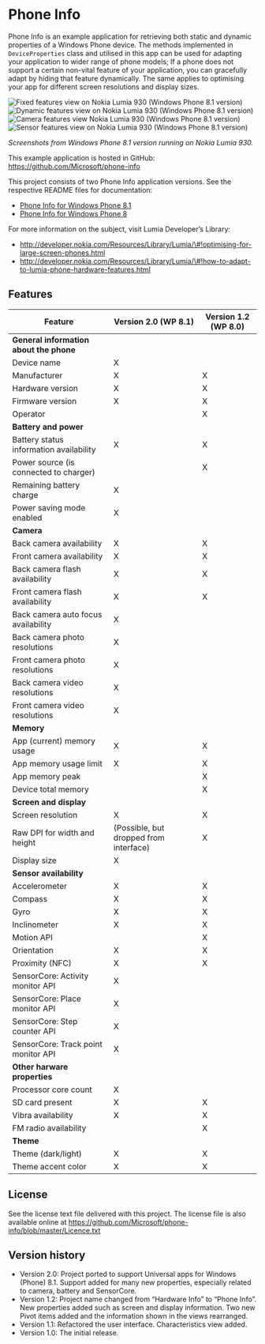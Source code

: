 Phone Info
==========

Phone Info is an example application for retrieving both static and dynamic properties of a Windows Phone device. The methods implemented in `DeviceProperties` class and utilised in this app can be used for adapting your application to wider range of phone models; If a phone does not support a certain non-vital feature of your application, you can gracefully adapt by hiding that feature dynamically. The same applies to optimising your app for different screen resolutions and display sizes.

![Fixed features view on Nokia Lumia 930 (Windows Phone 8.1 version)](/doc/screenshots_wp8_1/pi_fixed_small.png?raw=true)  ![Dynamic features view on Nokia Lumia 930 (Windows Phone 8.1 version)](/doc/screenshots_wp8_1/pi_dynamic_small.png?raw=true)  ![Camera features view Nokia Lumia 930 (Windows Phone 8.1 version)](/doc/screenshots_wp8_1/pi_camera_1_small.png?raw=true)  ![Sensor features view on Nokia Lumia 930 (Windows Phone 8.1 version)](/doc/screenshots_wp8_1/pi_sensors_2_small.png?raw=true)

*Screenshots from Windows Phone 8.1 version running on Nokia Lumia 930.*

This example application is hosted in GitHub: https://github.com/Microsoft/phone-info

This project consists of two Phone Info application versions. See the respective README files for documentation:

-   [Phone Info for Windows Phone 8.1](https://github.com/Microsoft/phone-info/blob/master/PhoneInfoWP8_1/README.md)
-   [Phone Info for Windows Phone 8](https://github.com/Microsoft/phone-info/blob/master/PhoneInfoWP8/README.md)

For more information on the subject, visit Lumia Developer’s Library:

-   http://developer.nokia.com/Resources/Library/Lumia/\#!optimising-for-large-screen-phones.html
-   http://developer.nokia.com/Resources/Library/Lumia/\#!how-to-adapt-to-lumia-phone-hardware-features.html

Features
--------

<table><thead><tr class="header"><th><strong>Feature</strong></th><th><strong>Version 2.0 (WP 8.1)</strong></th><th><strong>Version 1.2 (WP 8.0)</strong></th></tr></thead><tbody><tr class="odd"><td><strong>General information about the phone</strong></td><td></td><td></td></tr><tr class="even"><td>Device name</td><td>X</td><td></td></tr><tr class="odd"><td>Manufacturer</td><td>X</td><td>X</td></tr><tr class="even"><td>Hardware version</td><td>X</td><td>X</td></tr><tr class="odd"><td>Firmware version</td><td>X</td><td>X</td></tr><tr class="even"><td>Operator</td><td></td><td>X</td></tr><tr class="odd"><td><strong>Battery and power</strong></td><td></td><td></td></tr><tr class="even"><td>Battery status information availability</td><td>X</td><td>X</td></tr><tr class="odd"><td>Power source (is connected to charger)</td><td></td><td>X</td></tr><tr class="even"><td>Remaining battery charge</td><td>X</td><td></td></tr><tr class="odd"><td>Power saving mode enabled</td><td>X</td><td></td></tr><tr class="even"><td><strong>Camera</strong></td><td></td><td></td></tr><tr class="odd"><td>Back camera availability</td><td>X</td><td>X</td></tr><tr class="even"><td>Front camera availability</td><td>X</td><td>X</td></tr><tr class="odd"><td>Back camera flash availability</td><td>X</td><td>X</td></tr><tr class="even"><td>Front camera flash availability</td><td>X</td><td>X</td></tr><tr class="odd"><td>Back camera auto focus availability</td><td>X</td><td></td></tr><tr class="even"><td>Back camera photo resolutions</td><td>X</td><td></td></tr><tr class="odd"><td>Front camera photo resolutions</td><td>X</td><td></td></tr><tr class="even"><td>Back camera video resolutions</td><td>X</td><td></td></tr><tr class="odd"><td>Front camera video resolutions</td><td>X</td><td></td></tr><tr class="even"><td><strong>Memory</strong></td><td></td><td></td></tr><tr class="odd"><td>App (current) memory usage</td><td>X</td><td>X</td></tr><tr class="even"><td>App memory usage limit</td><td>X</td><td>X</td></tr><tr class="odd"><td>App memory peak</td><td></td><td>X</td></tr><tr class="even"><td>Device total memory</td><td></td><td>X</td></tr><tr class="odd"><td><strong>Screen and display</strong></td><td></td><td></td></tr><tr class="even"><td>Screen resolution</td><td>X</td><td>X</td></tr><tr class="odd"><td>Raw DPI for width and height</td><td>(Possible, but dropped from interface)</td><td>X</td></tr><tr class="even"><td>Display size</td><td>X</td><td></td></tr><tr class="odd"><td><strong>Sensor availability</strong></td><td></td><td></td></tr><tr class="even"><td>Accelerometer</td><td>X</td><td>X</td></tr><tr class="odd"><td>Compass</td><td>X</td><td>X</td></tr><tr class="even"><td>Gyro</td><td>X</td><td>X</td></tr><tr class="odd"><td>Inclinometer</td><td>X</td><td>X</td></tr><tr class="even"><td>Motion API</td><td></td><td>X</td></tr><tr class="odd"><td>Orientation</td><td>X</td><td>X</td></tr><tr class="even"><td>Proximity (NFC)</td><td>X</td><td>X</td></tr><tr class="odd"><td>SensorCore: Activity monitor API</td><td>X</td><td></td></tr><tr class="even"><td>SensorCore: Place monitor API</td><td>X</td><td></td></tr><tr class="odd"><td>SensorCore: Step counter API</td><td>X</td><td></td></tr><tr class="even"><td>SensorCore: Track point monitor API</td><td>X</td><td></td></tr><tr class="odd"><td><strong>Other harware properties</strong></td><td></td><td></td></tr><tr class="even"><td>Processor core count</td><td>X</td><td></td></tr><tr class="odd"><td>SD card present</td><td>X</td><td>X</td></tr><tr class="even"><td>Vibra availability</td><td>X</td><td>X</td></tr><tr class="odd"><td>FM radio availability</td><td></td><td>X</td></tr><tr class="even"><td><strong>Theme</strong></td><td></td><td></td></tr><tr class="odd"><td>Theme (dark/light)</td><td>X</td><td>X</td></tr><tr class="even"><td>Theme accent color</td><td>X</td><td>X</td></tr></tbody></table>

License
-------

See the license text file delivered with this project. The license file is also available online at https://github.com/Microsoft/phone-info/blob/master/Licence.txt

Version history
---------------

-   Version 2.0: Project ported to support Universal apps for Windows (Phone) 8.1. Support added for many new properties, especially related to camera, battery and SensorCore.
-   Version 1.2: Project name changed from “Hardware Info” to “Phone Info”. New properties added such as screen and display information. Two new Pivot items added and the information shown in the views rearranged.
-   Version 1.1: Refactored the user interface. Characteristics view added.
-   Version 1.0: The initial release.
